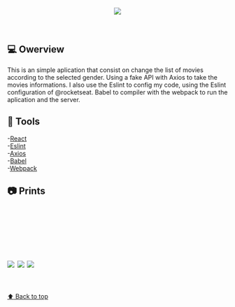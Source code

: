 
<h1 align="center"> 
 <img style="margin-top:10px;" src="https://user-images.githubusercontent.com/80908772/194680083-043faaaa-018c-455b-aff4-92d51b94d5da.png"/>
</h1>
<br/>

## 💻 Owerview
This is an simple aplication that consist on change the list of movies according to the selected gender. Using a fake API with Axios to take the movies informations. I also use the Eslint to config my code, using the Eslint configuration of @rocketseat. Babel to compiler with the webpack to run the aplication and the server.

## :hammer: Tools
-[React](https://pt-br.reactjs.org)<br/>
-[Eslint](https://eslint.org)<br/>
-[Axios](https://axios-http.com/ptbr/docs/intro)<br/>
-[Babel](https://babeljs.io)<br/>
-[Webpack](https://v4.webpack.js.org/configuration/dev-server/)<br/> 

## :camera: Prints
<h1 aling="center">

<img style="margin-top:100px;" src="https://user-images.githubusercontent.com/80908772/194680084-f7db1ebb-bc9f-4afa-999e-5637d6855160.png"/>
<img style="margin-top:10px;" src="https://user-images.githubusercontent.com/80908772/194680085-4ea27672-4bc7-40d0-935e-60e3fbcd79fb.png"/>
<img style="margin-top:10px;" src="https://user-images.githubusercontent.com/80908772/194680087-5cebb7ca-b725-4c55-947b-1fdbe93ccbf8.png"/>
</h1>
<br/>
<a href='#top'>

:arrow_up: Back to top

</a>

